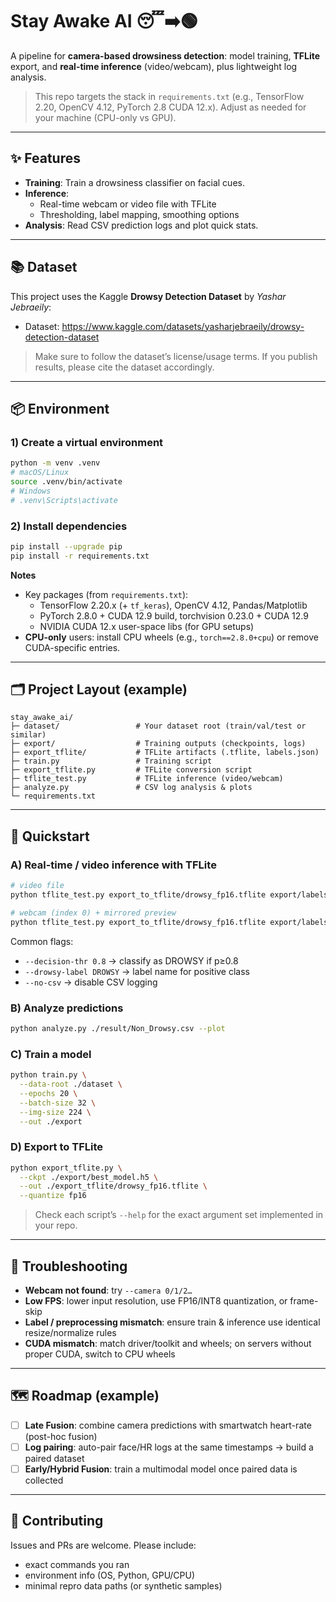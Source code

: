 # Stay Awake AI 😴➡️🟢

A pipeline for **camera-based drowsiness detection**: model training, **TFLite** export, and **real-time inference** (video/webcam), plus lightweight log analysis.

> This repo targets the stack in `requirements.txt` (e.g., TensorFlow 2.20, OpenCV 4.12, PyTorch 2.8 CUDA 12.x). Adjust as needed for your machine (CPU-only vs GPU).

---

## ✨ Features

- **Training**: Train a drowsiness classifier on facial cues.
- **Inference**:
  - Real-time webcam or video file with TFLite  
  - Thresholding, label mapping, smoothing options
- **Analysis**: Read CSV prediction logs and plot quick stats.

---

## 📚 Dataset

This project uses the Kaggle **Drowsy Detection Dataset** by *Yashar Jebraeily*:

- Dataset: https://www.kaggle.com/datasets/yasharjebraeily/drowsy-detection-dataset

> Make sure to follow the dataset’s license/usage terms. If you publish results, please cite the dataset accordingly.

---

## 📦 Environment

### 1) Create a virtual environment
```bash
python -m venv .venv
# macOS/Linux
source .venv/bin/activate
# Windows
# .venv\Scripts\activate
```

### 2) Install dependencies
```bash
pip install --upgrade pip
pip install -r requirements.txt
```

**Notes**
- Key packages (from `requirements.txt`):
  - TensorFlow 2.20.x (+ `tf_keras`), OpenCV 4.12, Pandas/Matplotlib
  - PyTorch 2.8.0 + CUDA 12.9 build, torchvision 0.23.0 + CUDA 12.9
  - NVIDIA CUDA 12.x user-space libs (for GPU setups)
- **CPU-only** users: install CPU wheels (e.g., `torch==2.8.0+cpu`) or remove CUDA-specific entries.

---

## 🗂️ Project Layout (example)

```
stay_awake_ai/
├─ dataset/                 # Your dataset root (train/val/test or similar)
├─ export/                  # Training outputs (checkpoints, logs)
├─ export_tflite/           # TFLite artifacts (.tflite, labels.json)
├─ train.py                 # Training script
├─ export_tflite.py         # TFLite conversion script
├─ tflite_test.py           # TFLite inference (video/webcam)
├─ analyze.py               # CSV log analysis & plots
└─ requirements.txt
```

---

## 🚀 Quickstart

### A) Real-time / video inference with **TFLite**
```bash
# video file
python tflite_test.py export_to_tflite/drowsy_fp16.tflite export/labels.json input.mp4 --show

# webcam (index 0) + mirrored preview
python tflite_test.py export_to_tflite/drowsy_fp16.tflite export/labels.json --camera 0 --show --flip
```
Common flags:
- `--decision-thr 0.8` → classify as DROWSY if p≥0.8  
- `--drowsy-label DROWSY` → label name for positive class  
- `--no-csv` → disable CSV logging

### B) Analyze predictions
```bash
python analyze.py ./result/Non_Drowsy.csv --plot
```

### C) Train a model
```bash
python train.py \
  --data-root ./dataset \
  --epochs 20 \
  --batch-size 32 \
  --img-size 224 \
  --out ./export
```

### D) Export to **TFLite**
```bash
python export_tflite.py \
  --ckpt ./export/best_model.h5 \
  --out ./export_tflite/drowsy_fp16.tflite \
  --quantize fp16
```

> Check each script’s `--help` for the exact argument set implemented in your repo.

---

## 🔧 Troubleshooting

- **Webcam not found**: try `--camera 0/1/2…`
- **Low FPS**: lower input resolution, use FP16/INT8 quantization, or frame-skip
- **Label / preprocessing mismatch**: ensure train & inference use identical resize/normalize rules
- **CUDA mismatch**: match driver/toolkit and wheels; on servers without proper CUDA, switch to CPU wheels

---

## 🗺️ Roadmap (example)

- [ ] **Late Fusion**: combine camera predictions with smartwatch heart-rate (post-hoc fusion)
- [ ] **Log pairing**: auto-pair face/HR logs at the same timestamps → build a paired dataset
- [ ] **Early/Hybrid Fusion**: train a multimodal model once paired data is collected

---

## 🤝 Contributing

Issues and PRs are welcome. Please include:
- exact commands you ran
- environment info (OS, Python, GPU/CPU)
- minimal repro data paths (or synthetic samples)
